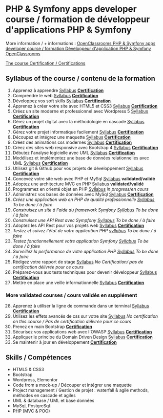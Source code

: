 # PHP & Symfony apps developer course / formation de développeur d'applications PHP & Symfony
More information / + informations : [OpenClassrooms PHP & Symfony apps developer course / formation Développeur d'application PHP & Symfony OpenClassrooms](https://openclassrooms.com/fr/paths/59-developpeur-dapplication-php-symfony) 


[The course Certification / Certifications](https://github.com/s-manguy/diploma/blob/main/FRONT-END/sandrine-manguy-certification-Front-End-apps.png)

## Syllabus of the course / contenu de la formation
1. Apprenez à apprendre [Syllabus](https://openclassrooms.com/fr/courses/4312781-apprenez-a-apprendre) **[Certification](https://github.com/s-manguy/diploma/blob/main/PHP/certificate-apprendre-5054820055.pdf)**  
1. Comprendre le web [Syllabus](https://openclassrooms.com/fr/courses/1946386-comprendre-le-web) **[Certification](https://github.com/s-manguy/diploma/blob/main/PHP/certificate-comprendre-web-2660422636.pdf)**  
1. Développez vos soft skills [Syllabus](https://openclassrooms.com/fr/courses/6692406-developpez-vos-soft-skills) **[Certification](https://github.com/s-manguy/diploma/blob/main/PHP/certificate-soft-skills-2595028589.pdf)**  
1. Apprenez à créer votre site avec HTML5 et CSS3 [Syllabus](https://openclassrooms.com/fr/courses/1603881-apprenez-a-creer-votre-site-web-avec-html5-et-css3) **[Certification](https://github.com/s-manguy/diploma/blob/main/PHP/certificate-html-css-5508465518.pdf)** 
1. Créez un site moderne et professionnel avec Wordpress 5 [Syllabus](https://openclassrooms.com/fr/courses/5489551-creez-un-site-moderne-et-professionnel-avec-wordpress-5) **[Certification](https://github.com/s-manguy/diploma/blob/main/PHP/certificate-wordpress-moderne-professionnel-9932423001.pdf)**
1. Gérez un projet digital avec la méthodologie en cascade [Syllabus](https://openclassrooms.com/fr/courses/4296701-gerez-un-projet-digital-avec-une-methodologie-en-cascade) **[Certification](https://github.com/s-manguy/diploma/blob/main/PHP/certificate-gestion-projet-en-cascade-7784459429.pdf)** 
1. Gérez votre projet informatique facilement [Syllabus](https://openclassrooms.com/fr/courses/4192086-gerez-votre-projet-informatique-facilement) **[Certification](https://github.com/s-manguy/diploma/blob/main/PHP/certificate-gestion-projet-informatique-3101496005.pdf)**
1. Découpez et intégrez une maquette [Syllabus](https://openclassrooms.com/fr/courses/3504431-decoupez-et-integrez-une-maquette) **[Certification](https://github.com/s-manguy/diploma/blob/main/PHP/certificate-integration-9697421261.pdf)**  
1. Créez des animations css modernes [Syllabus](https://openclassrooms.com/fr/courses/5919246-creez-des-animations-css-modernes) **[Certification](https://github.com/s-manguy/diploma/blob/main/PHP/certificate-animation-css-modernes-6629953349.pdf)**  
1. Créez des sites web responsive avec Bootstrap 4 [Syllabus](https://openclassrooms.com/fr/courses/6391096-creez-des-sites-web-responsive-avec-bootstrap-4) **[Certification](https://github.com/s-manguy/diploma/blob/main/PHP/certificate-bootstrap-4-5100297731.pdf)**   
1. Débutez l'analyse logicielle avec UML [Syllabus](https://openclassrooms.com/fr/courses/2035826-debutez-lanalyse-logicielle-avec-uml) **[Certification](https://github.com/s-manguy/diploma/blob/main/PHP/certificate-uml-5143672466.pdf)**
1. Modélisez et implémentez une base de données relationnelles avec UML [Syllabus](https://openclassrooms.com/fr/courses/4055451-modelisez-et-implementez-une-base-de-donnees-relationnelle-avec-uml) **[Certification](https://github.com/s-manguy/diploma/blob/main/PHP/certificate-UML-9518327322.pdf)**    
1. Utilisez git & Github pour vos projets de développement [Syllabus](https://openclassrooms.com/fr/courses/5641721-utilisez-git-et-github-pour-vos-projets-de-developpement) **[Certification]()**  
1. Concevez votre site web avec PHP et MySql [Syllabus](https://openclassrooms.com/fr/courses/918836-concevez-votre-site-web-avec-php-et-mysql) **validated/validé**
1. Adoptez une architecture MVC en PHP [Syllabus](https://openclassrooms.com/fr/courses/4670706-adoptez-une-architecture-mvc-en-php) **validated/validé**
1. Programmez en orienté objet en PHP [Syllabus](https://openclassrooms.com/fr/courses/1665806-programmez-en-oriente-objet-en-php) *in progress/en cours*  
1. Administrez vos bases de données avec MySql [Syllabus](https://openclassrooms.com/fr/courses/1959476-administrez-vos-bases-de-donnees-avec-mysql) **[Certification](https://github.com/s-manguy/diploma/blob/main/PHP/certificate-mysql-8450004853.pdf)** 
1. *Créez une application web en PHP de qualité professionnelle [Syllabus](https://openclassrooms.com/fr/courses/6031956-creez-une-application-web-en-php-de-qualite-professionnelle) To be done / à faire* 
1. *Construisez un site à l'aide du framework Symfony [Syllabus](https://openclassrooms.com/fr/courses/5489656-construisez-un-site-web-a-l-aide-du-framework-symfony-5) To be done / à faire*  
1. *Construisez une API Rest avec Sympfony [Syllabus](https://openclassrooms.com/fr/courses/4087036-construisez-une-api-rest-avec-symfony) To be done / à faire*  
1. Adoptez les API Rest pour vos projets web [Syllabus](https://openclassrooms.com/fr/courses/6573181-adoptez-les-api-rest-pour-vos-projets-web) **[Certification](https://github.com/s-manguy/diploma/blob/main/PHP/certificate-api-rest-4151434869.pdf)**  
1. *Testez et suivez l'état de votre application PHP [syllabus](https://openclassrooms.com/fr/courses/4087056-testez-et-suivez-letat-de-votre-application-php) To be done / à faire*  
1. *Testez fonctionnellement votre application Symfony [Syllabus](https://openclassrooms.com/fr/courses/4087076-testez-fonctionnellement-votre-application-symfony) To be done / à faire*  
1. *Surveillez la performance de votre application PHP [Syllabus](https://openclassrooms.com/fr/courses/4939956-surveillez-la-performance-de-votre-application-php) To be done / à faire*  
1. Rédigez votre rapport de stage [Syllabus](https://openclassrooms.com/fr/courses/4466756-redigez-votre-rapport-de-stage) *No Certification/ pas de certification délivrée pour ce cours*    
1. Préparez-vous aux tests techniques pour devenir développeur [Syllabus](https://openclassrooms.com/fr/courses/6045521-preparez-vous-aux-tests-techniques-pour-devenir-developpeur) **[Certification](https://github.com/s-manguy/diploma/blob/main/PHP/certificate-tests-techniques-6246894373.pdf)**
2. Mettre en place une veille informationnelle [Syllabus](https://openclassrooms.com/fr/courses/4805776-mettez-en-place-un-systeme-de-veille-informationnelle) **[Certification](https://github.com/s-manguy/diploma/blob/main/PHP/certificate-veille-informationnelle-2061319342.pdf)**


### More validated courses / cours validés en supplément
28. Apprenez à utiliser la ligne de commande dans un terminal [Syllabus](https://openclassrooms.com/fr/courses/6173491-apprenez-a-utiliser-la-ligne-de-commande-dans-un-terminal) **[Certification]()**  
1. Utilisez les effets avancés de css sur votre site [Syllabus](https://openclassrooms.com/fr/courses/2745636-utilisez-les-effets-avances-de-css-sur-votre-site) *No certification on this course / Pas de certification délivrée pour ce cours*  
1. Prenez en main Bootstrap **[Certification](https://github.com/s-manguy/diploma/blob/main/PHP/certificate-bootstrap-5505065014.pdf)**  
1. Sécurisez vos applications web avec l'OWASP [Syllabus](https://openclassrooms.com/fr/courses/6179306-securisez-vos-applications-web-avec-lowasp) **[Certification](https://github.com/s-manguy/diploma/blob/main/PHP/certificate-owasp-7141137906.pdf)**   
1. Appliquer le principe du Domain Driven Design [Syllabus](https://openclassrooms.com/fr/courses/5647281-appliquez-le-principe-du-domain-driven-design-a-votre-application) **[Certification](https://github.com/s-manguy/diploma/blob/main/FRONT-END/certificate-domain-driven-design-8071204902.pdf)** 
1. Se maintenir à jour en développement **[Certification](https://github.com/s-manguy/diploma/blob/main/PHP/certificate-se-maintenir-a-jour-developpement-1330322190.pdf )**

## Skills / Compétences
* HTML5 & CSS3
* Bootstrap
* Wordpress, Elementor
* Code from a mock-up / Découper et intégrer une maquette
* Project management / Gestion de projet : waterfall & agile methods, méthodes en cascade et agiles
* UML & database / UML et base données
* MySql, PostgreSql
* PHP (MVC & POO)

